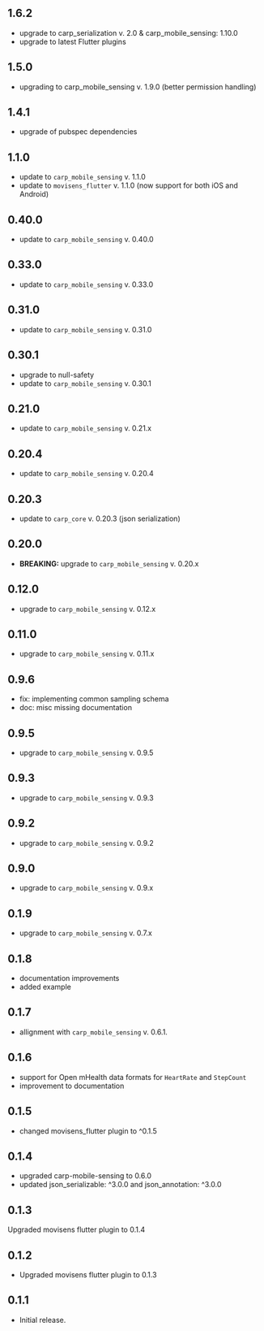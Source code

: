 ## 1.6.2

* upgrade to carp_serialization v. 2.0 & carp_mobile_sensing: 1.10.0
* upgrade to latest Flutter plugins

## 1.5.0

* upgrading to carp_mobile_sensing v. 1.9.0 (better permission handling)

## 1.4.1

* upgrade of pubspec dependencies

## 1.1.0

* update to `carp_mobile_sensing` v. 1.1.0
* update to `movisens_flutter` v. 1.1.0 (now support for both iOS and Android)

## 0.40.0

* update to `carp_mobile_sensing` v. 0.40.0

## 0.33.0

* update to `carp_mobile_sensing` v. 0.33.0

## 0.31.0

* update to `carp_mobile_sensing` v. 0.31.0

## 0.30.1

* upgrade to null-safety
* update to `carp_mobile_sensing` v. 0.30.1

## 0.21.0

* update to `carp_mobile_sensing` v. 0.21.x

## 0.20.4

* update to `carp_mobile_sensing` v. 0.20.4

## 0.20.3

* update to `carp_core` v. 0.20.3 (json serialization)

## 0.20.0

* **BREAKING:** upgrade to `carp_mobile_sensing` v. 0.20.x

## 0.12.0

* upgrade to `carp_mobile_sensing` v. 0.12.x

## 0.11.0

* upgrade to `carp_mobile_sensing` v. 0.11.x

## 0.9.6

* fix: implementing common sampling schema
* doc: misc missing documentation

## 0.9.5

* upgrade to `carp_mobile_sensing` v. 0.9.5

## 0.9.3

* upgrade to `carp_mobile_sensing` v. 0.9.3

## 0.9.2

* upgrade to `carp_mobile_sensing` v. 0.9.2

## 0.9.0

* upgrade to `carp_mobile_sensing` v. 0.9.x

## 0.1.9

* upgrade to `carp_mobile_sensing` v. 0.7.x

## 0.1.8

* documentation improvements
* added example

## 0.1.7

* allignment with `carp_mobile_sensing` v. 0.6.1.

## 0.1.6

* support for Open mHealth data formats for `HeartRate` and `StepCount`
* improvement to documentation

## 0.1.5

* changed movisens_flutter plugin to  ^0.1.5

## 0.1.4

* upgraded carp-mobile-sensing  to 0.6.0  
* updated  json_serializable: ^3.0.0 and json_annotation: ^3.0.0

## 0.1.3

Upgraded movisens flutter plugin to 0.1.4

## 0.1.2

* Upgraded movisens flutter plugin to 0.1.3

## 0.1.1

* Initial release.
